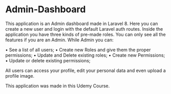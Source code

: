 # Admin-Dashboard

This application is an Admin dashboard made in Laravel 8. Here you can create a new user and login with the default Laravel auth routes. Inside the application you have three 
kinds of pre-made roles. You can only see all the features if you are an Admin. While Admin you can:

• See a list of all users;
• Create new Roles and give them the proper permissions;
• Update and Delete existing roles;
• Create new Permissions;
• Update or delete existing permissions;

All users can access your profile, edit your personal data and even upload a profile image.

This application was made in this Udemy Course.
